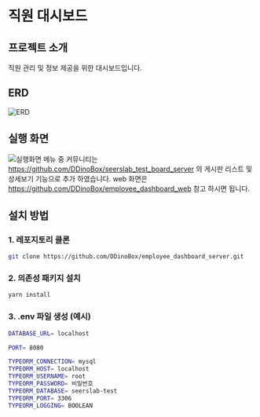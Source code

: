 # 직원 대시보드

## 프로젝트 소개
직원 관리 및 정보 제공을 위한 대시보드입니다.

## ERD
![ERD](https://blog.kakaocdn.net/dn/zIQ2t/btsHMNjdRJz/8xwbRwPRAWrJUgBJaueciK/img.png)

## 실행 화면
![실행화면](https://blog.kakaocdn.net/dn/ddh223/btsHKCRomzV/aNM8ZaT2VZNunNQgA6Gt4K/img.gif)
메뉴 중 커뮤니티는 https://github.com/DDinoBox/seerslab_test_board_server 의 게시판 리스트 및 상세보기 기능으로 추가 하였습니다. 
web 화면은 https://github.com/DDinoBox/employee_dashboard_web 참고 하시면 됩니다. 

## 설치 방법
### 1. 레포지토리 클론
```bash
git clone https://github.com/DDinoBox/employee_dashboard_server.git
```
### 2. 의존성 패키지 설치
```bash
yarn install
```
### 3. .env 파일 생성 (예시)
```bash
DATABASE_URL= localhost

PORT= 8080

TYPEORM_CONNECTION= mysql
TYPEORM_HOST= localhost
TYPEORM_USERNAME= root
TYPEORM_PASSWORD= 비밀번호
TYPEORM_DATABASE= seerslab-test
TYPEORM_PORT= 3306
TYPEORM_LOGGING= BOOLEAN
```
